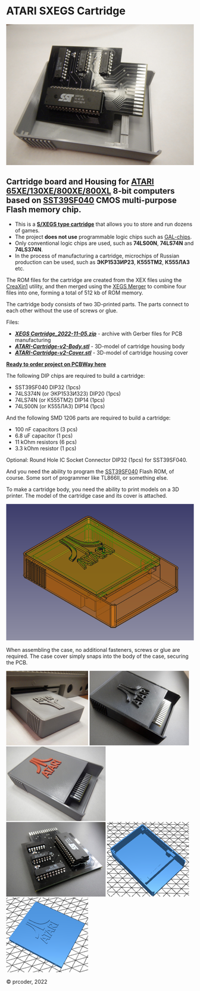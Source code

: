 # ATARI SXEGS Cartridge

![Board and Housing](photos/Board%20and%20Grey%20Housing.jpg)

## Cartridge board and Housing for [ATARI 65XE/130XE/800XE/800XL](https://en.wikipedia.org/wiki/Atari_8-bit_family) 8-bit computers based on [SST39SF040](https://www.microchip.com/en-us/product/SST39SF040) CMOS multi-purpose **Flash memory** chip.

- This is a **[S/XEGS type cartridge](https://forums.atariage.com/topic/276194-switchable-xe-game-cartridges-swxegs-andor-sxegs/)** that allows you to store and run dozens of games.
- The project **does not use** programmable logic chips such as [GAL-chips](https://en.wikipedia.org/wiki/Generic_array_logic).
- Only conventional logic chips are used, such as **74LS00N**, **74LS74N** and **74LS374N**.
- In the process of manufacturing a cartridge, microchips of Russian production can be used, such as **ЭКР1533ИР23**, **К555ТМ2**, **К555ЛА3** etc.

The ROM files for the cartridge are created from the XEX files using the [CreaXin1](http://chomikuj.pl/ccwrc/users/XEGS/x_angel_ccwrc_atari_custom_cart,6059920787.7z(archive)) utility,
and then merged using the [XEGS Merger](http://chomikuj.pl/ccwrc/users/XEGS/x_angel_ccwrc_atari_custom_cart,6059920787.7z(archive)) to combine four files into one, forming a total of 512 kb of ROM memory.

The cartridge body consists of two 3D-printed parts. The parts connect to each other without the use of screws or glue.

Files:
- ***[XEGS Cartridge_2022-11-05.zip](XEGS%20Cartridge_2022-11-05.zip)*** - archive with Gerber files for PCB manufacturing
- ***[ATARI-Cartridge-v2-Body.stl](ATARI-Cartridge-v2-Body.stl)*** - 3D-model of cartridge housing body
- ***[ATARI-Cartridge-v2-Cover.stl](ATARI-Cartridge-v2-Cover.stl)*** - 3D-model of cartridge housing cover

**[Ready to order project on PCBWay here](https://www.pcbway.com/project/shareproject/W256652ASG3_XEGS_Cartridge_2022_11_05_4d701522.html)**

The following DIP chips are required to build a cartridge:
- SST39SF040 DIP32 (1pcs)
- 74LS374N (or ЭКР1533ИЗ23) DIP20 (1pcs)
- 74LS74N (or К555ТМ2) DIP14 (1pcs)
- 74LS00N (or К555ЛА3) DIP14 (1pcs)

And the following SMD 1206 parts are required to build a cartridge:
- 100 nF capacitors (3 pcs)
- 6.8 uF capacitor (1 pcs)
- 11 kOhm resistors (6 pcs)
- 3.3 kOhm resistor (1 pcs)

Optional: Round Hole IC Socket Connector DIP32 (1pcs) for SST39SF040.

And you need the ability to program the [SST39SF040](https://www.microchip.com/en-us/product/SST39SF040) Flash ROM, of course. Some sort of programmer like TL866II, or something else.

To make a cartridge body, you need the ability to print models on a 3D printer. The model of the cartridge case and its cover is attached.

![Cartridge Housing Model](photos/FreeCAD_View.png)

When assembling the case, no additional fasteners, screws or glue are required. The case cover simply snaps into the body of the case, securing the PCB.

[![Grey Cartridge in ATARI](photos/small/Grey%20Cartridge%20in%20ATARI.jpg)](photos/Grey%20Cartridge%20in%20ATARI.jpg)
[![Black Cartridge](photos/small/Black%20Cartridge.jpg)](photos/Black%20Cartridge.jpg)
[![Grey Cartridge with Red Logo](photos/small/Grey%20Cartridge%20with%20Red%20Logo.jpg)](photos/Grey%20Cartridge%20with%20Red%20Logo.jpg)
[![Assembled PCB 2](photos/small/Assembled%20PCB%202.jpg)](photos/Assembled%20PCB%202.jpg)
[![Cartridge Housing Body](photos/small/Cartridge%20Housing%20Body.png)](ATARI-Cartridge-v2-Body.stl)
[![Cartridge Housing Cover](photos/small/Cartridge%20Housing%20Cover.png)](ATARI-Cartridge-v2-Cover.stl)

© prcoder, 2022
